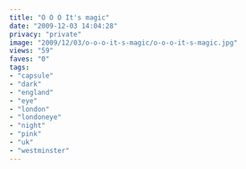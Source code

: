```yaml
---
title: "O O O It's magic"
date: "2009-12-03 14:04:28"
privacy: "private"
image: "2009/12/03/o-o-o-it-s-magic/o-o-o-it-s-magic.jpg"
views: "59"
faves: "0"
tags:
- "capsule"
- "dark"
- "england"
- "eye"
- "london"
- "londoneye"
- "night"
- "pink"
- "uk"
- "westminster"
---
```

<a href="http://www.phillprice.com/2009/12/03/o-o-o-its-magic" rel="nofollow"></a>
